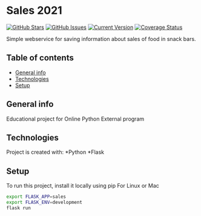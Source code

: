 # Sales 2021

[![GitHub Stars](https://img.shields.io/github/stars/m7vv/sales2021.svg)](https://github.com/m7vv/sales2021/stargazers) [![GitHub Issues](https://img.shields.io/github/issues/m7vv/sales2021.svg)](https://github.com/m7vv/sales2021/issues) [![Current Version](https://img.shields.io/badge/version-0.0.1-green.svg)](https://github.com/m7vv/sales2021)
[![Coverage Status](https://coveralls.io/repos/github/m7vv/sales2021/badge.svg)](https://coveralls.io/github/m7vv/sales2021)

Simple webservice for saving information about sales of food in snack bars.
## Table of contents
* [General info](#general-info)
* [Technologies](#technologies)
* [Setup](#setup)

## General info
Educational project for Online Python External program

## Technologies
Project is created with:
*Python
*Flask

## Setup
To run this project, install it locally using pip
For Linux or Mac
```bash
export FLASK_APP=sales
export FLASK_ENV=development
flask run
```
